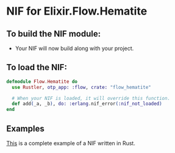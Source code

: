 # NIF for Elixir.Flow.Hematite

## To build the NIF module:

- Your NIF will now build along with your project.

## To load the NIF:

```elixir
defmodule Flow.Hematite do
  use Rustler, otp_app: :flow, crate: "flow_hematite"

  # When your NIF is loaded, it will override this function.
  def add(_a, _b), do: :erlang.nif_error(:nif_not_loaded)
end
```

## Examples

[This](https://github.com/rusterlium/NifIo) is a complete example of a NIF written in Rust.

